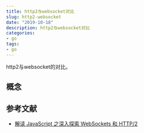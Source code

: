 ```yaml
---
title: http2与websocket对比
slug: http2-websocket
date: "2019-10-18"
description: http2与websocket对比
categories:
- go
tags:
- go
---
```


http2与websocket的对比。
<!--more-->

## 概念

## 参考文献
- [解读 JavaScript 之深入探索 WebSockets 和 HTTP/2](https://www.itcodemonkey.com/article/2207.html)

